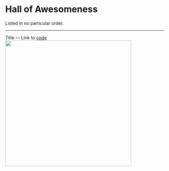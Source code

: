 # Hall of Awesomeness

Listed in no particular order.

<hr>

Title — Link to [code]() <br>
<img src="screenshots/" width="400">




